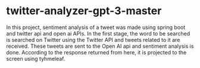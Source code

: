 # twitter-analyzer-gpt-3-master
In this project, sentiment analysis of a tweet was made using spring boot and twitter api and open ai APIs.
In the first stage, the word to be searched is searched on Twitter using the Twitter API and tweets related to it are received.
These tweets are sent to the Open AI api and sentiment analysis is done.
According to the response returned from here, it is projected to the screen using tyhmeleaf.
